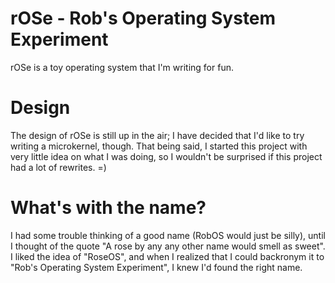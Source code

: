 # rOSe - Rob's Operating System Experiment

rOSe is a toy operating system that I'm writing for fun.

# Design

The design of rOSe is still up in the air; I have decided that I'd like
to try writing a microkernel, though.  That being said, I started this
project with very little idea on what I was doing, so I wouldn't be
surprised if this project had a lot of rewrites. =)

# What's with the name?

I had some trouble thinking of a good name (RobOS would just be silly),
until I thought of the quote "A rose by any any other name would smell
as sweet".  I liked the idea of "RoseOS", and when I realized that I
could backronym it to "Rob's Operating System Experiment", I knew I'd
found the right name.
